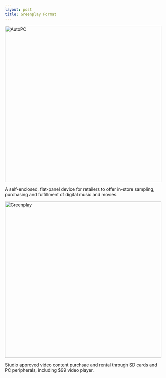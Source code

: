 ```yaml
---
layout: post
title: Greenplay Format
---
```


<img src="{{ site.baseurl }}/images/pod.png" alt="AutoPC" style="width: 500px;"/>

A self-enclosed, flat-panel device for retailers to offer in-store sampling, purchasing and fulfillment of digital music and movies.

<img src="{{ site.baseurl }}/images/greenplay.png" alt="Greenplay" style="width: 500px;"/>

Studio approved video content purchsae and rental through SD cards and PC peripherals, including $99 video player. 
